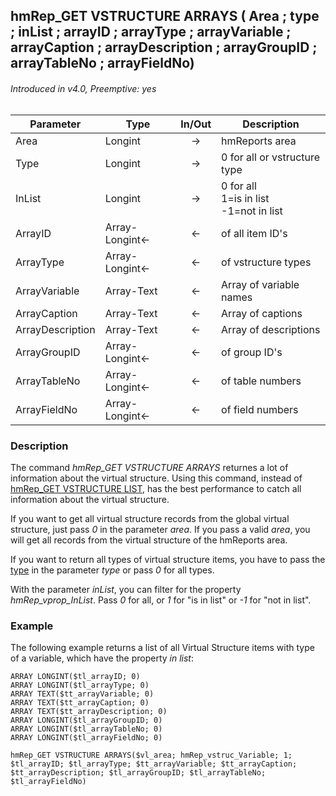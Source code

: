 ## hmRep_GET VSTRUCTURE ARRAYS ( Area ; type ; inList ; arrayID ; arrayType ; arrayVariable ; arrayCaption ; arrayDescription ; arrayGroupID ; arrayTableNo ; arrayFieldNo)
###### Introduced in v4.0, Preemptive: yes

|Parameter|Type|In/Out|Description
|---|---|:---:|---
|Area|Longint|→|hmReports area
|Type|Longint|→|0 for all or vstructure type
|InList|Longint|→|0 for all<br />1=is in list<br />-1=not in list
|ArrayID|Array-Longint<-|←|of all item ID's
|ArrayType|Array-Longint<-|←|of vstructure types
|ArrayVariable|Array-Text|←|Array of variable names
|ArrayCaption|Array-Text|←|Array of captions
|ArrayDescription|Array-Text|←|Array of descriptions
|ArrayGroupID|Array-Longint<-|←|of group ID's
|ArrayTableNo|Array-Longint<-|←|of table numbers
|ArrayFieldNo|Array-Longint<-|←|of field numbers

### Description
The command *hmRep_GET VSTRUCTURE ARRAYS* returnes a lot of information about the virtual structure. Using this command, instead of [hmRep_GET VSTRUCTURE LIST](hmRep_GetVStructureList.md), has the best performance to catch all information about the virtual structure.

If you want to get all virtual structure records from the global virtual structure, just pass *0* in the parameter *area*. If you pass a valid *area*, you will get all records from the virtual structure of the hmReports area.

If you want to return all types of virtual structure items, you have to pass the [type](../Appendix/VirtualStructureItemTypes.md) in the parameter *type* or pass *0* for all types.

With the parameter *inList*, you can filter for the property *hmRep_vprop_InList*. Pass *0* for all, or *1* for "is in list" or *-1* for "not in list".

### Example
The following example returns a list of all Virtual Structure items with type of a variable, which have the property *in list*:

```4d
ARRAY LONGINT($tl_arrayID; 0)
ARRAY LONGINT($tl_arrayType; 0)
ARRAY TEXT($tt_arrayVariable; 0)
ARRAY TEXT($tt_arrayCaption; 0)
ARRAY TEXT($tt_arrayDescription; 0)
ARRAY LONGINT($tl_arrayGroupID; 0)
ARRAY LONGINT($tl_arrayTableNo; 0)
ARRAY LONGINT($tl_arrayFieldNo; 0)

hmRep_GET VSTRUCTURE ARRAYS($vl_area; hmRep_vstruc_Variable; 1; $tl_arrayID; $tl_arrayType; $tt_arrayVariable; $tt_arrayCaption; $tt_arrayDescription; $tl_arrayGroupID; $tl_arrayTableNo; $tl_arrayFieldNo)

```
